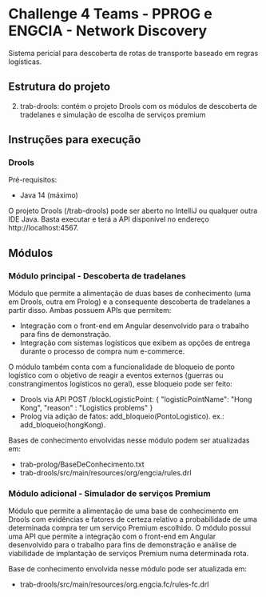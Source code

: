 # Challenge 4 Teams - PPROG e ENGCIA - Network Discovery

Sistema pericial para descoberta de rotas de transporte baseado em regras logísticas.

## Estrutura do projeto

2. trab-drools: contém o projeto Drools com os módulos de descoberta de tradelanes e simulação de escolha de serviços premium

## Instruções para execução

### Drools

Pré-requisitos: 
- Java 14 (máximo)

O projeto Drools (/trab-drools) pode ser aberto no IntelliJ ou qualquer outra IDE Java. Basta executar e terá a API disponível no endereço http://localhost:4567.


## Módulos

### Módulo principal - Descoberta de tradelanes

Módulo que permite a alimentação de duas bases de conhecimento (uma em Drools, outra em Prolog) e a consequente descoberta de tradelanes a partir disso. Ambas possuem APIs que permitem:
- Integração com o front-end em Angular desenvolvido para o trabalho para fins de demonstração.
- Integração com sistemas logísticos que exibem as opções de entrega durante o processo de compra num e-commerce.

O módulo também conta com a funcionalidade de bloqueio de ponto logístico com o objetivo de reagir a eventos externos (guerras ou constrangimentos logísticos no geral), esse bloqueio pode ser feito:
- Drools via API POST /blockLogisticPoint:
{
    "logisticPointName": "Hong Kong",
    "reason" : "Logistics problems"
}
- Prolog via adição de fatos: add_bloqueio(PontoLogistico). ex.: add_bloqueio(hongKong).

Bases de conhecimento envolvidas nesse módulo podem ser atualizadas em:
- trab-prolog/BaseDeConhecimento.txt
- trab-drools/src/main/resources/org/engcia/rules.drl

### Módulo adicional - Simulador de serviços Premium

Módulo que permite a alimentação de uma base de conhecimento em Drools com evidências e fatores de certeza relativo a probabilidade de uma determinada compra ter um serviço Premium escolhido. O módulo possui uma API que permite a integração com o front-end em Angular desenvolvido para o trabalho para fins de demonstração e análise de viabilidade de implantação de serviços Premium numa determinada rota.

Base de conhecimento envolvida nesse módulo pode ser atualizada em:
- trab-drools/src/main/resources/org.engcia.fc/rules-fc.drl

